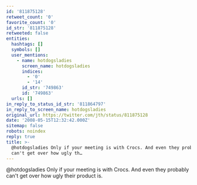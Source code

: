 ```yaml
---
id: '811875128'
retweet_count: '0'
favorite_count: '0'
id_str: '811875128'
retweeted: false
entities:
  hashtags: []
  symbols: []
  user_mentions:
    - name: hotdogsladies
      screen_name: hotdogsladies
      indices:
        - '0'
        - '14'
      id_str: '749863'
      id: '749863'
  urls: []
in_reply_to_status_id_str: '811864797'
in_reply_to_screen_name: hotdogsladies
original_url: https://twitter.com/jth/status/811875128
date: '2008-05-15T12:32:42.000Z'
sitemap: false
robots: noindex
reply: true
title: >-
  @hotdogsladies Only if your meeting is with Crocs. And even they probably
  can't get over how ugly th…
---
```


@hotdogsladies Only if your meeting is with Crocs. And even they probably can't get over how ugly their product is.